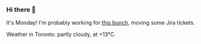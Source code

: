 ### Hi there :wave:

It's Monday! I'm probably working for [this bunch](https://github.com/kohofinancial), moving some Jira tickets.

Weather in Toronto: partly cloudy, at +13°C.
